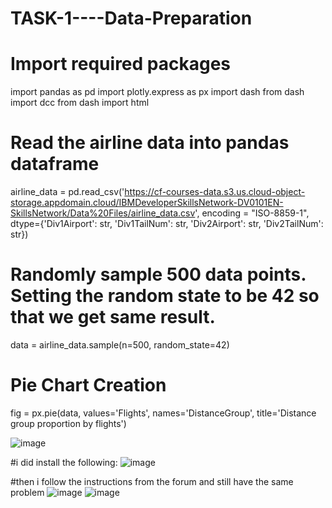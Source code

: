 # TASK-1----Data-Preparation

# Import required packages
import pandas as pd
import plotly.express as px
import dash
from dash import dcc
from dash import html

# Read the airline data into pandas dataframe
airline_data =  pd.read_csv('https://cf-courses-data.s3.us.cloud-object-storage.appdomain.cloud/IBMDeveloperSkillsNetwork-DV0101EN-SkillsNetwork/Data%20Files/airline_data.csv', 
                            encoding = "ISO-8859-1",
                            dtype={'Div1Airport': str, 'Div1TailNum': str, 
                                   'Div2Airport': str, 'Div2TailNum': str})

# Randomly sample 500 data points. Setting the random state to be 42 so that we get same result.
data = airline_data.sample(n=500, random_state=42)

# Pie Chart Creation
fig = px.pie(data, values='Flights', names='DistanceGroup', title='Distance group proportion by flights')


![image](https://github.com/user-attachments/assets/04c02107-398d-4433-a2b9-8fe41b216d7d)

#i did install the following:
![image](https://github.com/user-attachments/assets/80f11d37-6cd1-4be1-8549-9826ca735243)

#then i follow the instructions from the forum and still have the same problem
![image](https://github.com/user-attachments/assets/880fa7de-d366-4ad3-b03c-2b63b232f0fd)
![image](https://github.com/user-attachments/assets/652d8e9c-1ea5-4390-ae7c-4208d2613bf1)
